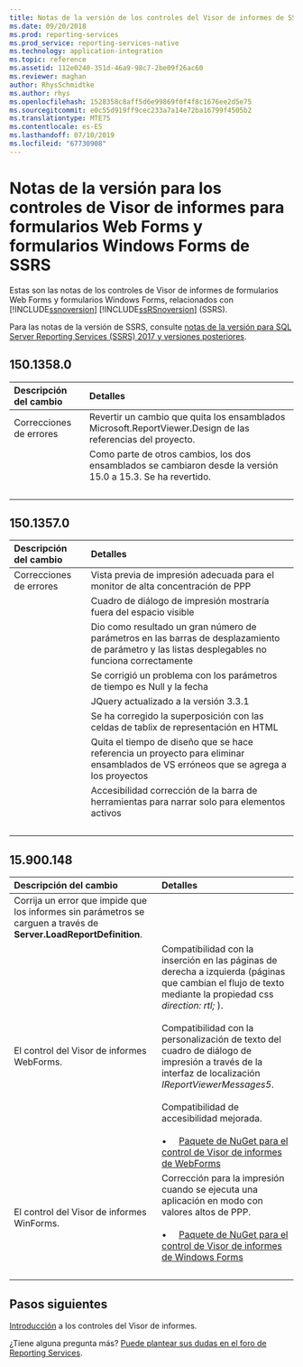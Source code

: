 ```yaml
---
title: Notas de la versión de los controles del Visor de informes de SSRS
ms.date: 09/20/2018
ms.prod: reporting-services
ms.prod_service: reporting-services-native
ms.technology: application-integration
ms.topic: reference
ms.assetid: 112e0240-351d-46a9-98c7-2be09f26ac60
ms.reviewer: maghan
author: RhysSchmidtke
ms.author: rhys
ms.openlocfilehash: 1528358c8aff5d6e99869f0f4f8c1676ee2d5e75
ms.sourcegitcommit: e0c55d919ff9cec233a7a14e72ba16799f4505b2
ms.translationtype: MTE75
ms.contentlocale: es-ES
ms.lasthandoff: 07/10/2019
ms.locfileid: "67730908"
---
```

# <a name="release-notes-for-the-report-viewer-controls-for-webforms-and-winforms-of-ssrs"></a>Notas de la versión para los controles de Visor de informes para formularios Web Forms y formularios Windows Forms de SSRS

Estas son las notas de los controles de Visor de informes de formularios Web Forms y formularios Windows Forms, relacionados con [!INCLUDE[ssnoversion](../../includes/ssnoversion-md.md)] [!INCLUDE[ssRSnoversion](../../includes/ssrsnoversion-md.md)] (SSRS).

Para las notas de la versión de SSRS, consulte [notas de la versión para SQL Server Reporting Services (SSRS) 2017 y versiones posteriores](../release-notes-reporting-services.md).

## <a name="15013580"></a>150.1358.0
| Descripción del cambio | Detalles |
| :----------------- | :------ |
| Correcciones de errores | Revertir un cambio que quita los ensamblados Microsoft.ReportViewer.Design de las referencias del proyecto. |
|           | Como parte de otros cambios, los dos ensamblados se cambiaron desde la versión 15.0 a 15.3. Se ha revertido. |
| &nbsp; | &nbsp; |

## <a name="15013570"></a>150.1357.0
| Descripción del cambio | Detalles |
| :----------------- | :------ |
| Correcciones de errores  | Vista previa de impresión adecuada para el monitor de alta concentración de PPP |
|            | Cuadro de diálogo de impresión mostraría fuera del espacio visible |
|            | Dio como resultado un gran número de parámetros en las barras de desplazamiento de parámetro y las listas desplegables no funciona correctamente |
|            | Se corrigió un problema con los parámetros de tiempo es Null y la fecha |
|            | JQuery actualizado a la versión 3.3.1 |
|            | Se ha corregido la superposición con las celdas de tablix de representación en HTML |
|            | Quita el tiempo de diseño que se hace referencia un proyecto para eliminar ensamblados de VS erróneos que se agrega a los proyectos |
|            | Accesibilidad corrección de la barra de herramientas para narrar solo para elementos activos |
| &nbsp; | &nbsp; |

## <a name="15900148"></a>15.900.148

| Descripción del cambio | Detalles |
| :----------------- | :------ |
| Corrija un error que impide que los informes sin parámetros se carguen a través de **Server.LoadReportDefinition**. | &nbsp; |
| El control del Visor de informes WebForms. | Compatibilidad con la inserción en las páginas de derecha a izquierda (páginas que cambian el flujo de texto mediante la propiedad css *direction: rtl;* ).<br/><br/>Compatibilidad con la personalización de texto del cuadro de diálogo de impresión a través de la interfaz de localización *IReportViewerMessages5*.<br/><br/>Compatibilidad de accesibilidad mejorada.<br/><br/>&bull; &nbsp; &nbsp; [Paquete de NuGet para el control de Visor de informes de WebForms](https://www.nuget.org/packages/Microsoft.ReportingServices.ReportViewerControl.Webforms/150.900.148) |
| El control del Visor de informes WinForms. | Corrección para la impresión cuando se ejecuta una aplicación en modo con valores altos de PPP.<br/><br/>&bull; &nbsp; &nbsp; [Paquete de NuGet para el control de Visor de informes de Windows Forms](https://www.nuget.org/packages/Microsoft.ReportingServices.ReportViewerControl.Winforms/150.900.148) |
| &nbsp; | &nbsp; |

## <a name="next-steps"></a>Pasos siguientes

[Introducción](integrating-reporting-services-using-reportviewer-controls-get-started.md) a los controles del Visor de informes.

¿Tiene alguna pregunta más? [Puede plantear sus dudas en el foro de Reporting Services](https://go.microsoft.com/fwlink/?LinkId=620231).

